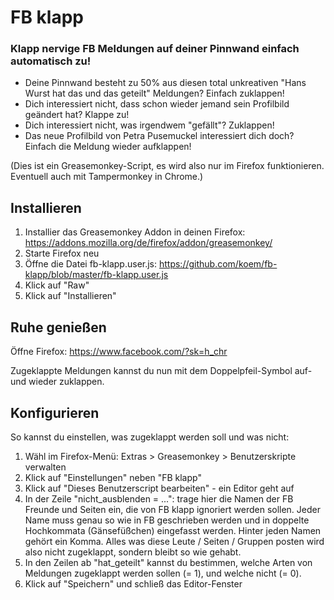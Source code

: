 # FB klapp

### Klapp nervige FB Meldungen auf deiner Pinnwand einfach automatisch zu!

* Deine Pinnwand besteht zu 50% aus diesen total unkreativen "Hans Wurst hat das und das geteilt" Meldungen? Einfach zuklappen!
* Dich interessiert nicht, dass schon wieder jemand sein Profilbild geändert hat? Klappe zu!
* Dich interessiert nicht, was irgendwem "gefällt"? Zuklappen!
* Das neue Profilbild von Petra Pusemuckel interessiert dich doch? Einfach die Meldung wieder aufklappen!

(Dies ist ein Greasemonkey-Script, es wird also nur im Firefox funktionieren. Eventuell auch mit Tampermonkey in Chrome.)

## Installieren

1. Installier das Greasemonkey Addon in deinen Firefox: https://addons.mozilla.org/de/firefox/addon/greasemonkey/
1. Starte Firefox neu
1. Öffne die Datei fb-klapp.user.js: https://github.com/koem/fb-klapp/blob/master/fb-klapp.user.js
1. Klick auf "Raw"
1. Klick auf "Installieren"

## Ruhe genießen

Öffne Firefox: https://www.facebook.com/?sk=h_chr

Zugeklappte Meldungen kannst du nun mit dem Doppelpfeil-Symbol auf- und wieder zuklappen.

## Konfigurieren

So kannst du einstellen, was zugeklappt werden soll und was nicht:

1. Wähl im Firefox-Menü: Extras &gt; Greasemonkey &gt; Benutzerskripte verwalten
1. Klick auf "Einstellungen" neben "FB klapp"
1. Klick auf "Dieses Benutzerscript bearbeiten" - ein Editor geht auf
1. In der Zeile "nicht_ausblenden = ...": trage hier die Namen der FB Freunde und Seiten ein, die von FB klapp ignoriert werden sollen. Jeder Name muss genau so wie in FB geschrieben werden und in doppelte Hochkommata (Gänsefüßchen) eingefasst werden. Hinter jeden Namen gehört ein Komma. Alles was diese Leute / Seiten / Gruppen posten wird also nicht zugeklappt, sondern bleibt so wie gehabt.
1. In den Zeilen ab "hat_geteilt" kannst du bestimmen, welche Arten von Meldungen zugeklappt werden sollen (= 1), und welche nicht (= 0).
1. Klick auf "Speichern" und schließ das Editor-Fenster

